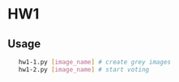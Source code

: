 # HW1

## Usage
```sh
   hw1-1.py [image_name] # create grey images
   hw1-2.py [image_name] # start voting
```